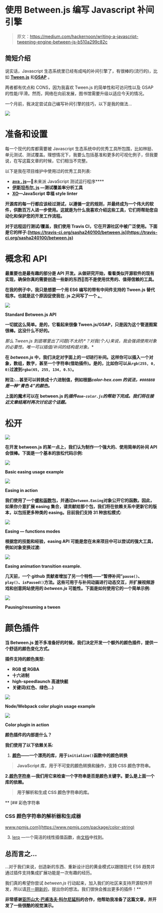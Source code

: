 # 使用 Between.js 编写 Javascript 补间引擎

> 原文：<https://medium.com/hackernoon/writing-a-javascript-tweening-engine-between-js-b510a299c82c>

## 简短介绍

说实话，Javascript 生态系统里已经有成吨的补间引擎了，有很棒的(流行的)，比如 [**Tween.js**](https://github.com/tweenjs/tween.js/) 和[**GSAP**](https://greensock.com/) 。

两者都有优点和 CONS，因为我喜欢 Tween.js 的简单性和可访问性以及 GSAP 的性能/平滑。然而，网络在向前发展，图书馆需要升级以适应今天的情况。

一个月前，我决定尝试自己编写补间引擎的技巧，以下是我的做法…

![](img/51a6877926dba987afcc9e6938a61c00.png)

# 准备和设置

每一个现代的库都需要被 Javascript 生态系统中的优秀工具所包围，比如林挺、单元测试、测试覆盖。理想情况下，我要么包括基准和更多的可视化例子，但我要说，在写这篇文章的时候，它们相当不完整。

以下是我在项目维护中使用过的优秀工具列表:

*   [**ava . js**](https://github.com/avajs/ava)**—**🚀未来派 JavaScript 测试运行程序****
*   ****[**伊斯坦布尔. js**](https://github.com/istanbuljs/nyc) —测试覆盖率分析工具****
*   ****[**XO**](https://github.com/xojs/xo)—JavaScript 幸福 style linter****

****开源库的每一行都应该经过测试，以遵循一定的规则，并最终成为一个伟大的软件，供数百万人进一步使用。这就是为什么我喜欢介绍这些工具，它们将帮助您自动化和保护您的开发工作流程。****

****对于远程运行测试/覆盖，我们使用 Travis CI，它在开源社区中被广泛使用。下面是它的样子:[https://travis-ci.org/sasha240100/between.js](https://travis-ci.org/sasha240100/between.js)****

# ****概念和 API****

****最重要也是最有趣的部分是 API 开发。从做研究开始，看看类似开源软件的现有实现，确保你真的需要创造一些新的东西🤔而不是使用优秀的、值得信赖的工具。****

****在我的例子中，我只是想要一个用 ES6 编写的带有中间件支持的 Tween.js 替代程序。也就是这个原因促使我在. js **之间写了一个 [**。**](https://github.com/sasha240100/between.js)******

**![](img/a0d0b47cab63897da80c7926ddfe1fff.png)**

**Standard Between.js API**

**一切就这么简单。是的，它看起来很像 Tween.js/GSAP，只是因为这个管道图案很棒。这没什么不好的。**

**那么 Tween.js 到底哪里出了问题*(不太好)*？对我(个人)来说，我会强调使用对象的必要性。唯一可以插值/补间的结构是对象。**

**在 *between.js* 中，我们决定对字面上的*一切*进行补间。这样你可以插入一个对象，数组，数字，甚至一个字符串(借助插件)。是的，比如你可以从`rgb(255, 0, 0)`过渡到`rgba(65, 255, 134, 0.5)`。**

**附注:…甚至可以转换成十六进制值，例如根据*color-hex.com 的说法，`#008B8B`是一种“青色 4”的颜色。***

**上面的魔术可以在 between.js 的*插件`dom-color.js`的帮助下完成。我们将在接近文章结尾时再次讨论这个话题。***

# **松开**

**![](img/9c2fbe943816fc5ba583535456b9ad83.png)**

**在开发 between.js 的某一点上，我们认为制作一个强大的、使用简单的补间 API 会很棒。下面是一个基本的放松代码示例:**

**![](img/b82b0ee332c90879183bc18c406c3f2e.png)**

**Basic easing usage example**

**![](img/6f755eb36fb812c1ed3bf78a16f59da6.png)**

**Easing in action**

**我们使用了一个[缓和函数](https://www.npmjs.com/package/easing-functions)包，并通过`Between.Easing`对象公开它的函数。因此，如果你介意扩展 easing 集合，请贡献给那个包，我们将在依赖关系中更新它的版本，以包括更多种类的 easing。目前我们支持 31 种放松模式:**

**![](img/bad5fa8b427f557dbebbad7217eac738.png)**

**Easing — functions modes**

**根据您的技能和经验，easing API 可能是您在未来项目中可以尝试的强大工具，例如对象变换过渡:**

**![](img/ee3168a4200a01273213c0d847bfe92a.png)**

**Easing animation transition example.**

**几天前，一个 github 贡献者增加了另一个特性——“暂停补间”`pause()`、`play()`、`isPaused()`方法。这些可用于与补间动画进行动态交互，并扩展视频游戏和创意网站使用的 *between.js* 可能性。下面是如何使用它的一个简单示例:**

**![](img/87ec0f8a687fffbc10cc6dca943f181c.png)**

**Pausing/resuming a tween**

# **颜色插件**

**当 Between.js 差不多准备好的时候，我们决定开发一个额外的颜色插件，提供一个舒适的颜色变化方式。**

**插件支持的颜色类型:**

*   **RGB 或 RGBA**
*   **十六进制**
*   **high-speedlaunch 高速快艇**
*   **关键词(红色、绿色…)**

**![](img/30cd41eaf2a4b719dfa187f0095cfa8e.png)**

**Node/Webpack color plugin usage example**

**![](img/6b45275a49bce9742338cdc46dab34a0.png)**

**Color plugin in action**

**颜色插件的内部是什么？**

**我们使用了以下依赖关系:**

1.  **[颜色](https://www.npmjs.com/package/color)——一个漂亮的库，用于`initialize()`函数中的颜色转换**

> **JavaScript 库，用于不可变的颜色转换和操作，支持 CSS 颜色字符串。**

**2.[颜色字符串](https://www.npmjs.com/package/color-string) —我们用它来检查一个字符串是否是颜色关键字。要么是上面一个库的依赖。**

> **用于解析和生成 CSS 颜色字符串的库。**

**[](https://www.npmjs.com/package/color-string) [## 彩色字符串

### CSS 颜色字符串的解析器和生成器

www.npmjs.com](https://www.npmjs.com/package/color-string) 

3. [lerp](https://www.npmjs.com/package/lerp) —一个简洁的线性插值函数，由[文档](https://medium.com/u/e455eba64dcd#color)中找到。

## 总而言之…

…对于我们来说，创造新的东西、重新设计旧的黄金模式以跟随现代 ES6 趋势并通过插件支持集成扩展功能是一次有趣的经历。

我们真的希望你尝试 *between.js* 行动起来，加入我们的社区来支持开源软件开发，所以请[开一期新的](https://github.com/sasha240100/between.js/issues)，提出你的想法。我们很快会推出更多的插件！** 

**非常感谢[亚历山大·巴甫洛夫·科尔尼延科](https://medium.com/u/83f51b9ec61?source=post_page-----b510a299c82c--------------------------------)的合作，他帮助我准备了这篇文章，并开发了一些很酷的视觉演示。**